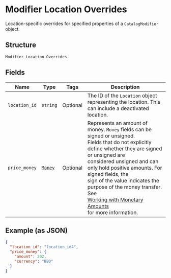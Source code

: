 
# Modifier Location Overrides

Location-specific overrides for specified properties of a `CatalogModifier` object.

## Structure

`Modifier Location Overrides`

## Fields

| Name | Type | Tags | Description |
|  --- | --- | --- | --- |
| `location_id` | `string` | Optional | The ID of the `Location` object representing the location. This can include a deactivated location. |
| `price_money` | [`Money`](../../doc/models/money.md) | Optional | Represents an amount of money. `Money` fields can be signed or unsigned.<br>Fields that do not explicitly define whether they are signed or unsigned are<br>considered unsigned and can only hold positive amounts. For signed fields, the<br>sign of the value indicates the purpose of the money transfer. See<br>[Working with Monetary Amounts](https://developer.squareup.com/docs/build-basics/working-with-monetary-amounts)<br>for more information. |

## Example (as JSON)

```json
{
  "location_id": "location_id4",
  "price_money": {
    "amount": 202,
    "currency": "BBD"
  }
}
```

